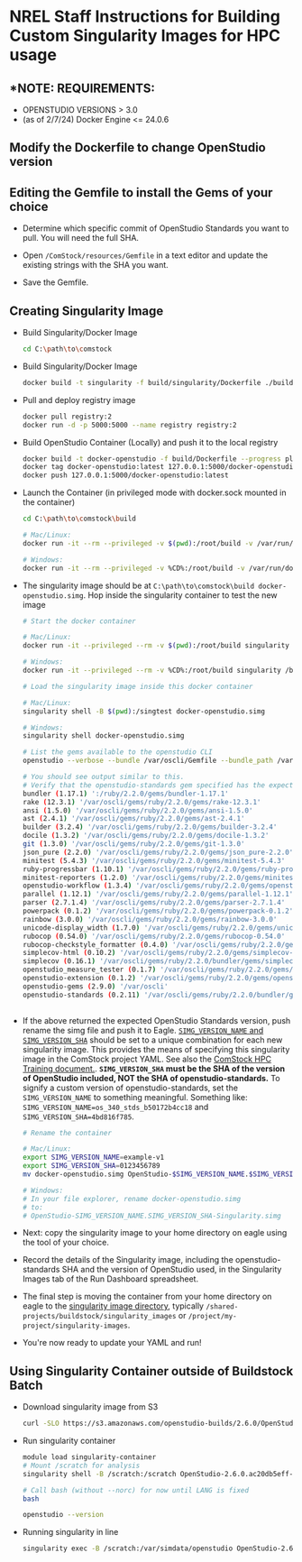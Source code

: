 # NREL Staff Instructions for Building Custom Singularity Images for HPC usage

## *NOTE: REQUIREMENTS:
* OPENSTUDIO VERSIONS > 3.0
* (as of 2/7/24) Docker Engine <= 24.0.6

## Modify the Dockerfile to change OpenStudio version

## Editing the Gemfile to install the Gems of your choice

* Determine which specific commit of OpenStudio Standards you want to pull. You will need the full SHA.

* Open `/ComStock/resources/Gemfile` in a text editor and update the existing strings with the SHA you want.

* Save the Gemfile.

## Creating Singularity Image

* Build Singularity/Docker Image

    ```bash
    cd C:\path\to\comstock
    ```

* Build Singularity/Docker Image

    ```bash
    docker build -t singularity -f build/singularity/Dockerfile ./build
    ```

* Pull and deploy registry image

    ```bash
    docker pull registry:2
    docker run -d -p 5000:5000 --name registry registry:2
    ```

* Build OpenStudio Container (Locally) and push it to the local registry

    ```bash
    docker build -t docker-openstudio -f build/Dockerfile --progress plain .
    docker tag docker-openstudio:latest 127.0.0.1:5000/docker-openstudio:latest
    docker push 127.0.0.1:5000/docker-openstudio:latest
    ```

* Launch the Container (in privileged mode with docker.sock mounted in the container)

    ```bash
    cd C:\path\to\comstock\build
    ```

    ```bash
    # Mac/Linux:
    docker run -it --rm --privileged -v $(pwd):/root/build -v /var/run/docker.sock:/var/run/docker.sock --network container:registry singularity /root/build/singularity/build_singularity.sh

    # Windows:
    docker run -it --rm --privileged -v %CD%:/root/build -v /var/run/docker.sock:/var/run/docker.sock --network container:registry singularity /root/build/singularity/build_singularity.sh
    ```

* The singularity image should be at `C:\path\to\comstock\build docker-openstudio.simg`. Hop inside the singularity container to test the new image

    ```bash
    # Start the docker container

    # Mac/Linux:
    docker run -it --privileged --rm -v $(pwd):/root/build singularity /bin/bash

    # Windows:
    docker run -it --privileged --rm -v %CD%:/root/build singularity /bin/bash
    ```

    ```bash
    # Load the singularity image inside this docker container

    # Mac/Linux:
    singularity shell -B $(pwd):/singtest docker-openstudio.simg

    # Windows:
    singularity shell docker-openstudio.simg
    ```

    ```bash
    # List the gems available to the openstudio CLI
    openstudio --verbose --bundle /var/oscli/Gemfile --bundle_path /var/oscli/gems --bundle_without native_ext gem_list

    # You should see output similar to this.
    # Verify that the openstudio-standards gem specified has the expected SHA:
    bundler (1.17.1) ':/ruby/2.2.0/gems/bundler-1.17.1'
    rake (12.3.1) '/var/oscli/gems/ruby/2.2.0/gems/rake-12.3.1'
    ansi (1.5.0) '/var/oscli/gems/ruby/2.2.0/gems/ansi-1.5.0'
    ast (2.4.1) '/var/oscli/gems/ruby/2.2.0/gems/ast-2.4.1'
    builder (3.2.4) '/var/oscli/gems/ruby/2.2.0/gems/builder-3.2.4'
    docile (1.3.2) '/var/oscli/gems/ruby/2.2.0/gems/docile-1.3.2'
    git (1.3.0) '/var/oscli/gems/ruby/2.2.0/gems/git-1.3.0'
    json_pure (2.2.0) '/var/oscli/gems/ruby/2.2.0/gems/json_pure-2.2.0'
    minitest (5.4.3) '/var/oscli/gems/ruby/2.2.0/gems/minitest-5.4.3'
    ruby-progressbar (1.10.1) '/var/oscli/gems/ruby/2.2.0/gems/ruby-progressbar-1.10.1'
    minitest-reporters (1.2.0) '/var/oscli/gems/ruby/2.2.0/gems/minitest-reporters-1.2.0'
    openstudio-workflow (1.3.4) '/var/oscli/gems/ruby/2.2.0/gems/openstudio-workflow-1.3.4'
    parallel (1.12.1) '/var/oscli/gems/ruby/2.2.0/gems/parallel-1.12.1'
    parser (2.7.1.4) '/var/oscli/gems/ruby/2.2.0/gems/parser-2.7.1.4'
    powerpack (0.1.2) '/var/oscli/gems/ruby/2.2.0/gems/powerpack-0.1.2'
    rainbow (3.0.0) '/var/oscli/gems/ruby/2.2.0/gems/rainbow-3.0.0'
    unicode-display_width (1.7.0) '/var/oscli/gems/ruby/2.2.0/gems/unicode-display_width-1.7.0'
    rubocop (0.54.0) '/var/oscli/gems/ruby/2.2.0/gems/rubocop-0.54.0'
    rubocop-checkstyle_formatter (0.4.0) '/var/oscli/gems/ruby/2.2.0/gems/rubocop-checkstyle_formatter-0.4.0'
    simplecov-html (0.10.2) '/var/oscli/gems/ruby/2.2.0/gems/simplecov-html-0.10.2'
    simplecov (0.16.1) '/var/oscli/gems/ruby/2.2.0/bundler/gems/simplecov-98c33ffcb40f'
    openstudio_measure_tester (0.1.7) '/var/oscli/gems/ruby/2.2.0/gems/openstudio_measure_tester-0.1.7'
    openstudio-extension (0.1.2) '/var/oscli/gems/ruby/2.2.0/gems/openstudio-extension-0.1.2'
    openstudio-gems (2.9.0) '/var/oscli'
    openstudio-standards (0.2.11) '/var/oscli/gems/ruby/2.2.0/bundler/gems/openstudio-standards-841741dfcd5f'
                                                                                              ^^^^SHA HERE^^^^
    ```

* If the above returned the expected OpenStudio Standards version, push rename the simg file and push it to Eagle. [`SIMG_VERSION_NAME` and `SIMG_VERSION_SHA`](https://buildstockbatch.readthedocs.io/en/latest/project_defn.html#openstudio-version-overrides) should be set to a unique combination for each new singularity image. This provides the means of specifying this singularity image in the ComStock project YAML. See also the [ComStock HPC Training document.](../comstock_hpc_training.md#example-yml-file-contents-documentation). __`SIMG_VERSION_SHA` must be the SHA of the version of OpenStudio included, NOT the SHA of openstudio-standards.__ To signify a custom version of openstudio-standards, set the `SIMG_VERSION_NAME` to something meaningful. Something like: `SIMG_VERSION_NAME=os_340_stds_b50172b4cc18` and `SIMG_VERSION_SHA=4bd816f785`.

    ```bash
    # Rename the container

    # Mac/Linux:
    export SIMG_VERSION_NAME=example-v1
    export SIMG_VERSION_SHA=0123456789
    mv docker-openstudio.simg OpenStudio-$SIMG_VERSION_NAME.$SIMG_VERSION_SHA-Singularity.simg

    # Windows:
    # In your file explorer, rename docker-openstudio.simg
    # to:
    # OpenStudio-SIMG_VERSION_NAME.SIMG_VERSION_SHA-Singularity.simg
    ```

* Next: copy the singularity image to your home directory on eagle using the tool of your choice.

* Record the details of the Singularity image, including the openstudio-standards SHA and the version of OpenStudio used, in the Singularity Images tab of the Run Dashboard spreadsheet.

* The final step is moving the container from your home directory on eagle to the [singularity image directory](../comstock_hpc_training.md#example-yml-file-contents), typically `/shared-projects/buildstock/singularity_images` or `/project/my-project/singularity-images`.

* You're now ready to update your YAML and run!

## Using Singularity Container outside of Buildstock Batch

* Download singularity image from S3

    ```bash
    curl -SLO https://s3.amazonaws.com/openstudio-builds/2.6.0/OpenStudio-2.6.0.ac20db5eff-Singularity.simg
    ```

* Run singularity container

    ```bash
    module load singularity-container
    # Mount /scratch for analysis
    singularity shell -B /scratch:/scratch OpenStudio-2.6.0.ac20db5eff-Singularity.simg

    # Call bash (without --norc) for now until LANG is fixed
    bash

    openstudio --version
    ```

* Running singularity in line

    ```bash
    singularity exec -B /scratch:/var/simdata/openstudio OpenStudio-2.6.0.ac20db5eff-Singularity.simg openstudio run -w in.osw
    ```
